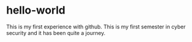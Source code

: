 # hello-world
This is my first experience with github.
This is my first semester in cyber security and it has been quite a journey.
